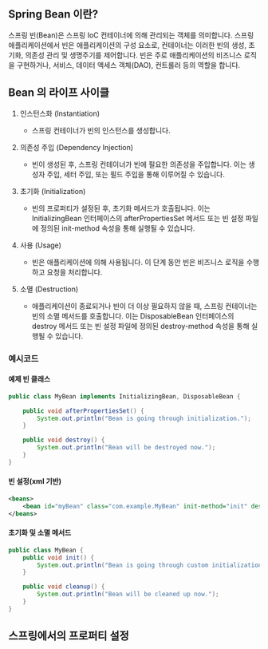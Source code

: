 ## Spring Bean 이란?
스프링 빈(Bean)은 스프링 IoC 컨테이너에 의해 관리되는 객체를 의미합니다. 
스프링 애플리케이션에서 빈은 애플리케이션의 구성 요소로, 컨테이너는 이러한 빈의 생성, 초기화, 의존성 관리 및 생명주기를 제어합니다. 
빈은 주로 애플리케이션의 비즈니스 로직을 구현하거나, 서비스, 데이터 액세스 객체(DAO), 컨트롤러 등의 역할을 합니다.

## Bean 의 라이프 사이클

1. 인스턴스화 (Instantiation)
    - 스프링 컨테이너가 빈의 인스턴스를 생성합니다.

2. 의존성 주입 (Dependency Injection)
    - 빈이 생성된 후, 스프링 컨테이너가 빈에 필요한 의존성을 주입합니다. 이는 생성자 주입, 세터 주입, 또는 필드 주입을 통해 이루어질 수 있습니다.

3. 초기화 (Initialization)
    - 빈의 프로퍼티가 설정된 후, 초기화 메서드가 호출됩니다. 이는 InitializingBean 인터페이스의 afterPropertiesSet 메서드 또는 빈 설정 파일에 정의된 init-method 속성을 통해 실행될 수 있습니다.

4. 사용 (Usage)
    - 빈은 애플리케이션에 의해 사용됩니다. 이 단계 동안 빈은 비즈니스 로직을 수행하고 요청을 처리합니다.

3. 소멸 (Destruction)
    - 애플리케이션이 종료되거나 빈이 더 이상 필요하지 않을 때, 스프링 컨테이너는 빈의 소멸 메서드를 호출합니다. 이는 DisposableBean 인터페이스의 destroy 메서드 또는 빈 설정 파일에 정의된 destroy-method 속성을 통해 실행될 수 있습니다.

### 예시코드

#### 예제 빈 클래스
```java
public class MyBean implements InitializingBean, DisposableBean {

    public void afterPropertiesSet() {
        System.out.println("Bean is going through initialization.");
    }

    public void destroy() {
        System.out.println("Bean will be destroyed now.");
    }
}
```

#### 빈 설정(xml 기반)
```xml
<beans>
    <bean id="myBean" class="com.example.MyBean" init-method="init" destroy-method="cleanup"/>
</beans>
```

#### 초기화 및 소멸 메서드
```java
public class MyBean {
    public void init() {
        System.out.println("Bean is going through custom initialization.");
    }

    public void cleanup() {
        System.out.println("Bean will be cleaned up now.");
    }
}
```

## 스프링에서의 프로퍼티 설정

